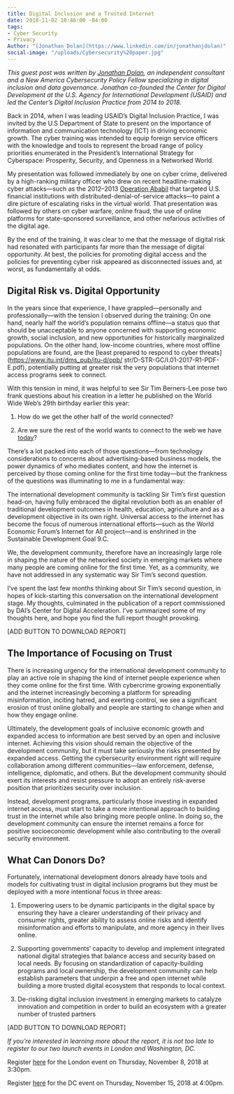 ```yaml
---
title: Digital Inclusion and a Trusted Internet
date: 2018-11-02 10:46:00 -04:00
tags:
- Cyber Security
- Privacy
Author: "[Jonathan Dolan](https://www.linkedin.com/in/jonathanjdolan)"
social-image: "/uploads/Cybersecurity%20paper.jpg"
---
```


*This guest post was written by [Jonathan Dolan](https://www.linkedin.com/in/jonathanjdolan/), an independent consultant and a New America Cybersecurity Policy Fellow specializing in digital inclusion and data governance. Jonathan co-founded the Center for Digital Development at the U.S. Agency for International Development (USAID) and led the Center’s Digital Inclusion Practice from 2014 to 2018.*

Back in 2014, when I was leading USAID’s Digital Inclusion Practice, I was invited by the U.S Department of State to present on the importance of information and communication technology (ICT) in driving economic growth. The cyber training was intended to equip foreign service officers with the knowledge and tools to represent the broad range of policy priorities enumerated in the President’s International Strategy for Cyberspace: Prosperity, Security, and Openness in a Networked World.

<!--more-->

My presentation was followed immediately by one on cyber crime, delivered by a high-ranking military officer who drew on recent headline-making cyber attacks—such as the 2012–2013 [Operation Ababil](https://en.wikipedia.org/wiki/Operation_Ababil) that targeted U.S. financial institutions with distributed-denial-of-service attacks—to paint a dire picture of escalating risks in the virtual world. That presentation was followed by others on cyber warfare, online fraud, the use of online platforms for state-sponsored surveillance, and other nefarious activities of the digital age.

By the end of the training, it was clear to me that the message of digital risk had resonated with participants far more than the message of digital opportunity. At best, the policies for promoting digital access and the policies for preventing cyber risk appeared as disconnected issues and, at worst, as fundamentally at odds.

## Digital Risk vs. Digital Opportunity

In the years since that experience, I have grappled—personally and professionally—with the tension I observed during the training:  On one hand, nearly half the world’s population remains offline—a status quo that should be unacceptable to anyone concerned with supporting economic growth, social inclusion, and new opportunities for historically marginalized populations. On the other hand, low-income countries, where most offline populations are found, are the \[least prepared to respond to cyber threats\](https://www.itu.int/dms_pub/itu-d/opb/ str/D-STR-GC/I.01-2017-R1-PDF-E.pdf),  potentially putting at greater risk the very populations that internet access programs seek to connect.

With this tension in mind, it was helpful to see Sir Tim Berners-Lee pose two frank questions about his creation in a letter he published on the World Wide Web’s 29th birthday earlier this year:

1. How do we get the other half of the world connected?

2. Are we sure the rest of the world wants to connect to the web we have [today](https://webfoundation.org/2018/03/web-birthday-29/)?

There’s a lot packed into each of those questions—from technology considerations to concerns about advertising-based business models, the power dynamics of who mediates content, and how the internet is perceived by those coming online for the first time today—but the frankness of the questions was illuminating to me in a fundamental way:

The international development community is tackling Sir Tim’s first question head-on, having fully embraced the digital revolution both as an enabler of traditional development outcomes in health, education, agriculture and as a development objective in its own right. Universal access to the internet has become the focus of numerous international efforts—such as the World Economic Forum’s Internet for All project—and is enshrined in the Sustainable Development Goal 9.C.

We, the development community, therefore have an increasingly large role in shaping the nature of the networked society in emerging markets where many people are coming online for the first time.  Yet, as a community, we have not addressed in any systematic way Sir Tim’s second question.

I’ve spent the last few months thinking about Sir Tim’s second question, in hopes of kick-starting this conversation on the international development stage. My thoughts, culminated in the publication of a report commissioned by DAI’s Center for Digital Acceleration. I’ve summarized some of my thoughts here, and hope you find the full report thought provoking.

\[ADD BUTTON TO DOWNLOAD REPORT\]

## The Importance of Focusing on Trust

There is increasing urgency for the international development community to play an active role in shaping the kind of internet people experience when they come online for the first time.  With cybercrime growing exponentially and the internet increasingly becoming a platform for spreading misinformation, inciting hatred, and exerting control, we see a significant erosion of trust online globally and people are starting to change when and how they engage online.

Ultimately, the development goals of inclusive economic growth and expanded access to information are best served by an open and inclusive internet. Achieving this vision should remain the objective of the development community, but it must take seriously the risks presented by expanded access. Getting the cybersecurity environment right will require collaboration among different communities—law enforcement, defense, intelligence, diplomatic, and others. But the development community should exert its interests and resist pressure to adopt an entirely risk-averse position that prioritizes security over inclusion.

Instead, development programs, particularly those investing in expanded internet access, must start to take a more intentional approach to building trust in the internet while also bringing more people online.  In doing so, the development community can ensure the internet remains a force for positive socioeconomic development while also contributing to the overall security environment.

## What Can Donors Do?

Fortunately, international development donors already have tools and models for cultivating trust in digital inclusion programs but they must be deployed with a more intentional focus in three areas:

1. Empowering users to be dynamic participants in the digital space by ensuring they have a clearer understanding of their privacy and consumer rights, greater ability to assess online risks and identify misinformation and efforts to manipulate, and more agency in their lives online.

2. Supporting governments’ capacity to develop and implement integrated national digital strategies that balance access and security based on local needs. By focusing on standardization of capacity-building programs and local ownership, the development community can help establish parameters that underpin a free and open internet while building a more trusted digital ecosystem that responds to local context.

3. De-risking digital inclusion investment in emerging markets to catalyze innovation and competition in order to build an ecosystem with a greater number of trusted partners

\[ADD BUTTON TO DOWNLOAD REPORT\]

*If you’re interested in learning more about the report, it is not too late to register to our two launch events in London and Washington, DC.*

Register [here](https://www.eventbrite.com.au/e/digital-inclusion-and-a-trusted-internet-tickets-51137643067) for the London event on Thursday, November 8, 2018 at 3:30pm.

Register [here](https://www.eventbrite.com/e/digital-inclusion-and-a-trusted-internet-registration-51338122707) for the DC event on Thursday, November 15, 2018 at 4:00pm.